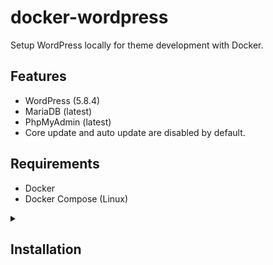 # docker-wordpress

Setup WordPress locally for theme development with Docker.

## Features

- WordPress (5.8.4)
- MariaDB (latest)
- PhpMyAdmin (latest)
- Core update and auto update are disabled by default.

## Requirements

- Docker
- Docker Compose (Linux)

<details>
<summary>
<h2>Installation</h2>
</summary>
<p>

With Docker installed and running:

### Clone the repo

````sh
git clone https://github.com/reverievisuals/docker-wordpress.git
cd docker-wordpress
````

### Select WordPress branch

You can also switch to a different WordPress branch.

For example WordPress 5.8 branch:

```sh
git checkout 5.8
```

### Remove git data

To prevent confusion, if you are also using Git with your theme.

```sh
rm -r .git .gitignore
```

### Setup environment variables:

Copy `.env.example` to `.env` and edit your preferences:

```sh
cp .env.example .env
```

### Run

```sh
docker-compose up -d
```

To access WordPress:

```sh
http://localhost:8000/
```

To access PhpMyAdmin:

```sh
http://localhost:8080/
```

</p>
</details>

